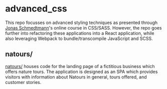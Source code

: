 # advanced_css
This repo focusses on advanced styling techniques as presented through [Jonas Schmedtmann](https://github.com/jonasschmedtmann)'s online course in CSS/SASS. However, the repo goes further into refactoring these applications into a React application, while also leveraging Webpack to bundle/transcompile JavaScript and SCSS.

## natours/
[natours/](https://github.com/zfreedman/advanced_css/tree/master/natours) houses code for the landing page of a fictitious business which offers nature tours. The application is designed as an SPA which provides visitors with information about Natours in general, tours offered, and customer stories.
